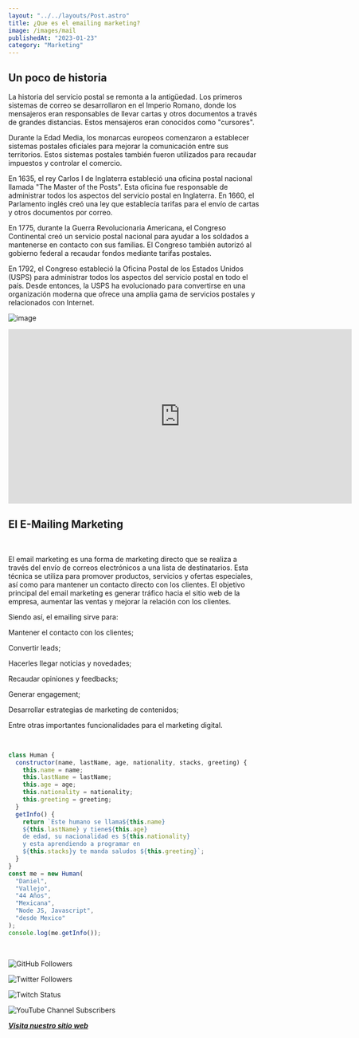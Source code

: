 ```yaml
---
layout: "../../layouts/Post.astro"
title: ¿Que es el emailing marketing?
image: /images/mail
publishedAt: "2023-01-23"
category: "Marketing"
---
```


## Un poco de historia

La historia del servicio postal se remonta a la antigüedad. Los primeros sistemas de correo se desarrollaron en el Imperio Romano, donde los mensajeros eran responsables de llevar cartas y otros documentos a través de grandes distancias. Estos mensajeros eran conocidos como "cursores".

Durante la Edad Media, los monarcas europeos comenzaron a establecer sistemas postales oficiales para mejorar la comunicación entre sus territorios. Estos sistemas postales también fueron utilizados para recaudar impuestos y controlar el comercio.

En 1635, el rey Carlos I de Inglaterra estableció una oficina postal nacional llamada "The Master of the Posts". Esta oficina fue responsable de administrar todos los aspectos del servicio postal en Inglaterra. En 1660, el Parlamento inglés creó una ley que establecía tarifas para el envío de cartas y otros documentos por correo.

En 1775, durante la Guerra Revolucionaria Americana, el Congreso Continental creó un servicio postal nacional para ayudar a los soldados a mantenerse en contacto con sus familias. El Congreso también autorizó al gobierno federal a recaudar fondos mediante tarifas postales.

En 1792, el Congreso estableció la Oficina Postal de los Estados Unidos (USPS) para administrar todos los aspectos del servicio postal en todo el país. Desde entonces, la USPS ha evolucionado para convertirse en una organización moderna que ofrece una amplia gama de servicios postales y relacionados con Internet.

![image](https://images.pexels.com/photos/5605061/pexels-photo-5605061.jpeg?auto=compress&cs=tinysrgb&w=1260&h=750&dpr=1)

<div>
<p style = 'text-align:center;'>
<iframe width="690" height="350" src="https://www.youtube.com/embed/58jyc98dvYM" title="Del cartero al E-Mail" frameborder="0" allow="accelerometer; autoplay; clipboard-write; encrypted-media; gyroscope; picture-in-picture; web-share" allowfullscreen></iframe>

</p>
</div>

## El E-Mailing Marketing

<br>

El email marketing es una forma de marketing directo que se realiza a través del envío de correos electrónicos a una lista de destinatarios. Esta técnica se utiliza para promover productos, servicios y ofertas especiales, así como para mantener un contacto directo con los clientes. El objetivo principal del email marketing es generar tráfico hacia el sitio web de la empresa, aumentar las ventas y mejorar la relación con los clientes.

Siendo así, el emailing sirve para:

Mantener el contacto con los clientes;

Convertir leads;

Hacerles llegar noticias y novedades;

Recaudar opiniones y feedbacks;

Generar engagement;

Desarrollar estrategias de marketing de contenidos;

Entre otras importantes funcionalidades para el marketing digital.

<br/>

```js
class Human {
  constructor(name, lastName, age, nationality, stacks, greeting) {
    this.name = name;
    this.lastName = lastName;
    this.age = age;
    this.nationality = nationality;
    this.greeting = greeting;
  }
  getInfo() {
    return `Este humano se llama${this.name}
    ${this.lastName} y tiene${this.age}
    de edad, su nacionalidad es ${this.nationality}
    y esta aprendiendo a programar en 
    ${this.stacks}y te manda saludos ${this.greeting}`;
  }
}
const me = new Human(
  "Daniel",
  "Vallejo",
  "44 Años",
  "Mexicana",
  "Node JS, Javascript",
  "desde Mexico"
);
console.log(me.getInfo());
```

<br/>

![GitHub Followers](https://img.shields.io/github/followers/DanyVeneno?style=social)

![Twitter Followers](https://img.shields.io/twitter/follow/venenodigital?style=social)

![Twitch Status](https://img.shields.io/twitch/status/yehiibhii?style=social)

![YouTube Channel Subscribers](https://img.shields.io/youtube/channel/subscribers/UC8UhdMAKJX56O2PY8kzBIlw?style=social)

[**_Visita nuestro sitio web_**](https://juanitovenenoestudio.up.railway.app/)
